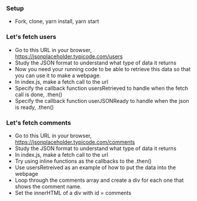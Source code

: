 ### Setup
  * Fork, clone, yarn install, yarn start
### Let's fetch users
  * Go to this URL in your browser, https://jsonplaceholder.typicode.com/users
  * Study the JSON format to understand what type of data it returns
  * Now you need your running code to be able to retrieve this data so that you can use it to make a webpage.
  * In index.js, make a fetch call to the url
  * Specify the callback function usersRetrieved to handle when the fetch call is done, .then()
  * Specify the callback function userJSONReady to handle when the json is ready, .then()
### Let's fetch comments
  * Go to this URL in your browser, https://jsonplaceholder.typicode.com/comments
  * Study the JSON format to understand what type of data it returns
  * In index.js, make a fetch call to the url
  * Try using inline functions as the callbacks to the .then()
  * Use usersRetreived as an example of how to put the data into the webpage
  * Loop through the comments array and create a div for each one that shows the comment name.
  * Set the innerHTML of a div with id = comments
